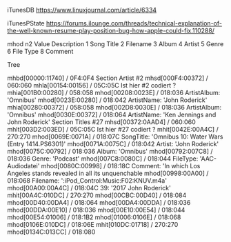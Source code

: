  

iTunesDB
 https://www.linuxjournal.com/article/6334

iTunesPState
https://forums.ilounge.com/threads/technical-explanation-of-the-well-known-resume-play-position-bug-how-apple-could-fix.110288/


mhod 
n2 Value	Description
1	Song Title
2	Filename
3	Album
4	Artist
5	Genre
6	File Type
8	Comment


Tree 

mhbd[00000:11740] / 0F4:0F4 
    Section Artist #2 
    mhsd[000F4:00372] / 060:060 
        mhla[00154:00156] / 05C:05C     Ist hier #2 codiert ?
            mhia[001B0:00280] / 058:058 
                mhod[00208:0023E] / 018:036     ArtistAlbum:  'Omnibus'
                mhod[0023E:00280] / 018:042     ArtistName:  'John Roderick'
            mhia[00280:00372] / 058:058 
                mhod[002D8:0030E] / 018:036     ArtistAlbum:  'Omnibus'
                mhod[0030E:00372] / 018:064     ArtistName:  'Ken Jennings and John Roderick'
    Section Titles #27
    mhsd[00372:0AAD4] / 060:060 
        mhlt[003D2:003ED] / 05C:05C     Ist hier #27 codiert ? 
            mhit[0042E:00A4C] / 270:270 
                mhod[0069E:0071A] / 018:07C     SongTitle:  'Omnibus 10: Water Wars (Entry 1414.PS6301)'
                mhod[0071A:0075C] / 018:042     Artist:  'John Roderick'
                mhod[0075C:00792] / 018:036     Album:  'Omnibus'
                mhod[00792:007C8] / 018:036     Genre:  'Podcast'
                mhod[007C8:0080C] / 018:044     FileType:  'AAC-Audiodatei'
                mhod[0080C:00998] / 018:18C     Comment:  'In which Los Angeles stands revealed in all its unquenchable 
                mhod[00998:00A00] / 018:068     Filename:  ':iPod_Control:Music:F02:KNUV.m4a'
                mhod[00A00:00A4C] / 018:04C     39:  '2017 John Roderick'
            mhit[00A4C:010DC] / 270:270 
                mhod[00CBC:00D40] / 018:084 
                mhod[00D40:00DA4] / 018:064 
                mhod[00DA4:00DDA] / 018:036 
                mhod[00DDA:00E10] / 018:036 
                mhod[00E10:00E54] / 018:044 
                mhod[00E54:01006] / 018:1B2 
                mhod[01006:0106E] / 018:068 
                mhod[0106E:010DC] / 018:06E 
            mhit[010DC:01718] / 270:270 
                mhod[0134C:013CC] / 018:080

